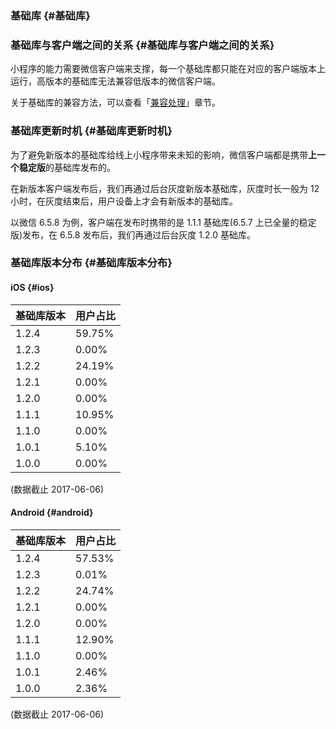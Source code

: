 ### 基础库 {#基础库}

### 基础库与客户端之间的关系 {#基础库与客户端之间的关系}

小程序的能力需要微信客户端来支撑，每一个基础库都只能在对应的客户端版本上运行，高版本的基础库无法兼容低版本的微信客户端。

关于基础库的兼容方法，可以查看「[兼容处理](https://mp.weixin.qq.com/debug/wxadoc/dev/framework/compatibility.html)」章节。

### 基础库更新时机 {#基础库更新时机}

为了避免新版本的基础库给线上小程序带来未知的影响，微信客户端都是携带**上一个稳定版**的基础库发布的。

在新版本客户端发布后，我们再通过后台灰度新版本基础库，灰度时长一般为 12 小时，在灰度结束后，用户设备上才会有新版本的基础库。

以微信 6.5.8 为例，客户端在发布时携带的是 1.1.1 基础库\(6.5.7 上已全量的稳定版\)发布，在 6.5.8 发布后，我们再通过后台灰度 1.2.0 基础库。

### 基础库版本分布 {#基础库版本分布}

#### iOS {#ios}

| 基础库版本 | 用户占比 |
| :--- | :--- |
| 1.2.4 | 59.75% |
| 1.2.3 | 0.00% |
| 1.2.2 | 24.19% |
| 1.2.1 | 0.00% |
| 1.2.0 | 0.00% |
| 1.1.1 | 10.95% |
| 1.1.0 | 0.00% |
| 1.0.1 | 5.10% |
| 1.0.0 | 0.00% |

\(数据截止 2017-06-06\)

#### Android {#android}

| 基础库版本 | 用户占比 |
| :--- | :--- |
| 1.2.4 | 57.53% |
| 1.2.3 | 0.01% |
| 1.2.2 | 24.74% |
| 1.2.1 | 0.00% |
| 1.2.0 | 0.00% |
| 1.1.1 | 12.90% |
| 1.1.0 | 0.00% |
| 1.0.1 | 2.46% |
| 1.0.0 | 2.36% |

\(数据截止 2017-06-06\)

